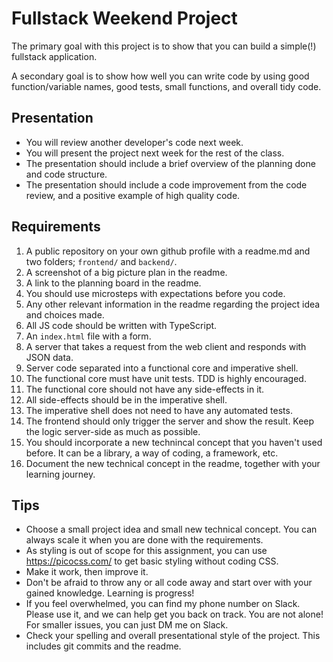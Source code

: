 # Fullstack Weekend Project

The primary goal with this project is to show that you can build a simple(!) fullstack application.

A secondary goal is to show how well you can write code by using good function/variable names, good tests, small functions, and overall tidy code.

## Presentation

- You will review another developer's code next week.
- You will present the project next week for the rest of the class.
- The presentation should include a brief overview of the planning done and code structure.
- The presentation should include a code improvement from the code review, and a positive example of high quality code.

## Requirements

1. A public repository on your own github profile with a readme.md and two folders; `frontend/` and `backend/`.
1. A screenshot of a big picture plan in the readme.
1. A link to the planning board in the readme.
1. You should use microsteps with expectations before you code.
1. Any other relevant information in the readme regarding the project idea and choices made.
1. All JS code should be written with TypeScript.
1. An `index.html` file with a form.
1. A server that takes a request from the web client and responds with JSON data.
1. Server code separated into a functional core and imperative shell.
1. The functional core must have unit tests. TDD is highly encouraged.
1. The functional core should not have any side-effects in it.
1. All side-effects should be in the imperative shell.
1. The imperative shell does not need to have any automated tests.
1. The frontend should only trigger the server and show the result. Keep the logic server-side as much as possible.
1. You should incorporate a new technincal concept that you haven't used before. It can be a library, a way of coding, a framework, etc.
1. Document the new technical concept in the readme, together with your learning journey.

## Tips

- Choose a small project idea and small new technical concept. You can always scale it when you are done with the requirements.
- As styling is out of scope for this assignment, you can use https://picocss.com/ to get basic styling without coding CSS.
- Make it work, then improve it.
- Don't be afraid to throw any or all code away and start over with your gained knowledge. Learning is progress!
- If you feel overwhelmed, you can find my phone number on Slack. Please use it, and we can help get you back on track. You are not alone! For smaller issues, you can just DM me on Slack.
- Check your spelling and overall presentational style of the project. This includes git commits and the readme.
